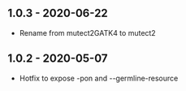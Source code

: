 ## 1.0.3 - 2020-06-22
- Rename from mutect2GATK4 to mutect2

## 1.0.2 - 2020-05-07
- Hotfix to expose -pon and --germline-resource